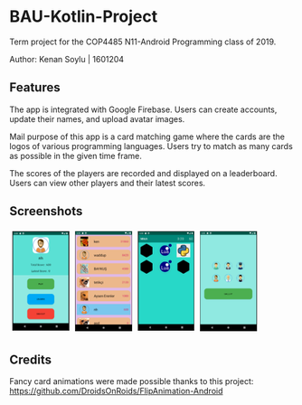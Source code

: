 # BAU-Kotlin-Project

Term project for the COP4485 N11-Android Programming class of 2019.

Author: Kenan Soylu | 1601204

## Features

The app is integrated with Google Firebase. Users can create accounts, update their names, and upload avatar images.

Mail purpose of this app is a card matching game where the cards are the logos of various programming languages. Users try to match as many cards as possible in the given time frame.

The scores of the players are recorded and displayed on a leaderboard. Users can view other players and their latest scores.

## Screenshots

<div class="row" 
    style="clear: both;
            display: table;">
  <div class="column" 
  style="float: left;
        width: 20%;
        padding: 5px;">
    <img src="https://raw.githubusercontent.com/Creskendoll/BAU-Kotlin-Project/master/screenshots/1.png" style="width:100%">
  </div>
  <div class="column" 
  style="float: left;
        width: 20%;
        padding: 5px;">
    <img src="https://raw.githubusercontent.com/Creskendoll/BAU-Kotlin-Project/master/screenshots/2.png" style="width:100%">
  </div>
  <div class="column" 
  style="float: left;
        width: 20%;
        padding: 5px;">
    <img src="https://raw.githubusercontent.com/Creskendoll/BAU-Kotlin-Project/master/screenshots/3.png" style="width:100%">
  </div>
  <div class="column" 
  style="float: left;
        width: 20%;
        padding: 5px;">
    <img src="https://raw.githubusercontent.com/Creskendoll/BAU-Kotlin-Project/master/screenshots/4.png" style="width:100%">
  </div>

</div>

## Credits

Fancy card animations were made possible thanks to this project: https://github.com/DroidsOnRoids/FlipAnimation-Android
